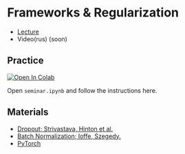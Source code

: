 # Frameworks & Regularization

- [Lecture](https://docs.google.com/presentation/d/10qeO6BlGS_obgoIJpZtwAL_fRyHFsZ-AjuVYF8bAj_8/edit?usp=sharing)
- Video(rus) (soon)

## Practice

[![Open In Colab](https://colab.research.google.com/assets/colab-badge.svg)](https://drive.google.com/file/d/1Fq0k6c2lsqHYsJw4rUNSBJgsaLZ-DZkM/view?usp=sharing)

Open `seminar.ipynb` and follow the instructions here.

## Materials

- [Dropout; Strivastava, Hinton et al.](https://jmlr.org/papers/volume15/srivastava14a/srivastava14a.pdf)
- [Batch Normalization; Ioffe, Szegedy.](https://arxiv.org/abs/1502.03167)
- [PyTorch](https://pytorch.org/docs/stable/index.html)